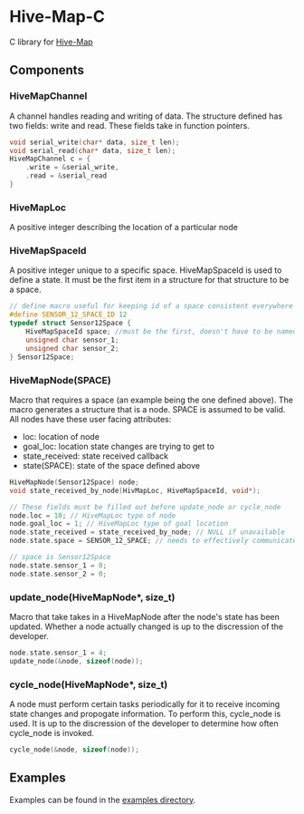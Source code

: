 # Hive-Map-C

C library for [Hive-Map](https://github.com/gregjhansell97/hive-map)

## Components

### HiveMapChannel
A channel handles reading and writing of data. The structure defined has two
fields: write and read. These fields take in function pointers. 
```c
void serial_write(char* data, size_t len);
void serial_read(char* data, size_t len);
HiveMapChannel c = {
    .write = &serial_write,
    .read = &serial_read
}
```

### HiveMapLoc
A positive integer describing the location of a particular node

### HiveMapSpaceId
A positive integer unique to a specific space. HiveMapSpaceId is used to define 
a state. It must be the first item in a structure for that structure to be a 
space.
``` c
// define macro useful for keeping id of a space consistent everywhere 
#define SENSOR_12_SPACE_ID 12
typedef struct Sensor12Space {
    HiveMapSpaceId space; //must be the first, doesn't have to be named space
    unsigned char sensor_1;
    unsigned char sensor_2;
} Sensor12Space;
```

### HiveMapNode(SPACE)
Macro that requires a space (an example being the one defined above). The macro 
generates a structure that is a node. SPACE is assumed to be valid. All nodes 
have these user facing attributes:
- loc: location of node
- goal_loc: location state changes are trying to get to
- state_received: state received callback
- state(SPACE): state of the space defined above

``` c
HiveMapNode(Sensor12Space) node;
void state_received_by_node(HivMapLoc, HiveMapSpaceId, void*);

// These fields must be filled out before update_node or cycle_node 
node.loc = 10; // HiveMapLoc type of node
node.goal_loc = 1; // HiveMapLoc type of goal location
node.state_received = state_received_by_node; // NULL if unavailable
node.state.space = SENSOR_12_SPACE; // needs to effectively communicate space

// space is Sensor12Space
node.state.sensor_1 = 0;
node.state.sensor_2 = 0;
```

### update_node(HiveMapNode*, size_t)
Macro that take takes in a HiveMapNode after the node's state has been updated.
Whether a node actually changed is up to the discression of the developer. 
``` c
node.state.sensor_1 = 4;
update_node(&node, sizeof(node));
```

### cycle_node(HiveMapNode*, size_t)
A node must perform certain tasks periodically for it to receive incoming state 
changes and propogate information. To perform this, cycle_node is used. It is 
up to the discression of the developer to determine how often cycle_node is
invoked.
``` c
cycle_node(&node, sizeof(node));
```

## Examples
Examples can be found in the [examples directory](https://github.com/gregjhansell97/hive-map-c/tree/master/examples).
